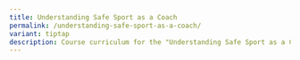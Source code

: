 ```yaml
---
title: Understanding Safe Sport as a Coach
permalink: /understanding-safe-sport-as-a-coach/
variant: tiptap
description: Course curriculum for the "Understanding Safe Sport as a Coach" module
---
```

